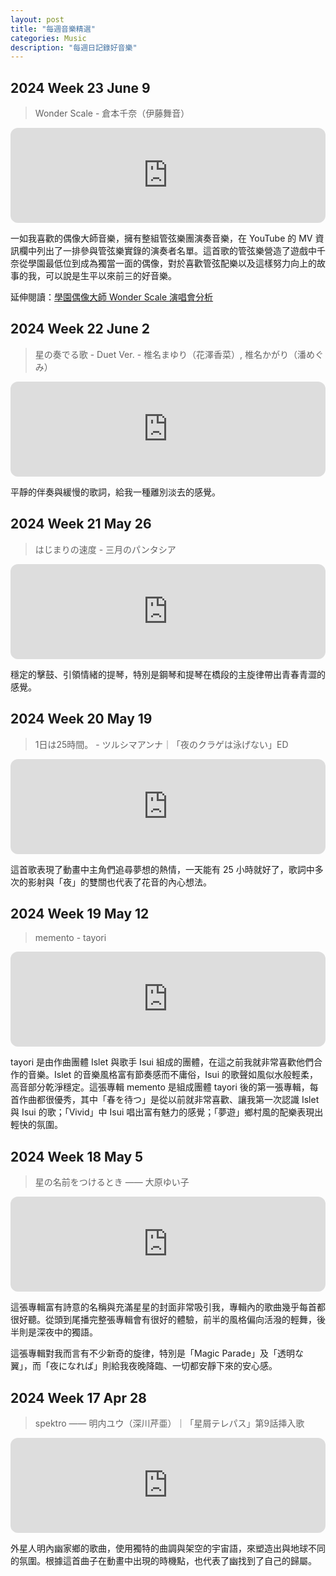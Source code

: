 ```yaml
---
layout: post
title: "每週音樂精選"
categories: Music
description: "每週日記錄好音樂"
---
```


## 2024 Week 23 June 9

> Wonder Scale - 倉本千奈（伊藤舞音）
<iframe style="border-radius:12px" src="https://open.spotify.com/embed/track/1KkJAl2nkRGfgzxB5xOqIu?utm_source=generator" width="100%" height="152" frameBorder="0" allowfullscreen="" allow="autoplay; clipboard-write; encrypted-media; fullscreen; picture-in-picture" loading="lazy"></iframe>

一如我喜歡的偶像大師音樂，擁有整組管弦樂團演奏音樂，在 YouTube 的 MV 資訊欄中列出了一排參與管弦樂實錄的演奏者名單。這首歌的管弦樂營造了遊戲中千奈從學園最低位到成為獨當一面的偶像，對於喜歡管弦配樂以及這樣努力向上的故事的我，可以說是生平以來前三的好音樂。

延伸閱讀：[學園偶像大師 Wonder Scale 演唱會分析](https://natsucamellia.github.io/Wonder-Scale-Live)

## 2024 Week 22 June 2

> 星の奏でる歌 - Duet Ver. - 椎名まゆり（花澤香菜）, 椎名かがり（潘めぐみ）
<iframe style="border-radius:12px" src="https://open.spotify.com/embed/track/2lbFBpRn5ZiZUFugSVDuNA?utm_source=generator" width="100%" height="152" frameBorder="0" allowfullscreen="" allow="autoplay; clipboard-write; encrypted-media; fullscreen; picture-in-picture" loading="lazy"></iframe>

平靜的伴奏與緩慢的歌詞，給我一種離別淡去的感覺。

## 2024 Week 21 May 26

> はじまりの速度 - 三月のパンタシア
<iframe style="border-radius:12px" src="https://open.spotify.com/embed/track/2aEPTUyTkFBUzmOmpE4yzQ?utm_source=generator" width="100%" height="152" frameBorder="0" allowfullscreen="" allow="autoplay; clipboard-write; encrypted-media; fullscreen; picture-in-picture" loading="lazy"></iframe>

穩定的擊鼓、引領情緒的提琴，特別是鋼琴和提琴在橋段的主旋律帶出青春青澀的感覺。

## 2024 Week 20 May 19

> 1日は25時間。 - ツルシマアンナ｜「夜のクラゲは泳げない」ED
<iframe style="border-radius:12px" src="https://open.spotify.com/embed/track/2mWkRziSA8Mp9QOMC5OZmh?utm_source=generator" width="100%" height="152" frameBorder="0" allowfullscreen="" allow="autoplay; clipboard-write; encrypted-media; fullscreen; picture-in-picture" loading="lazy"></iframe>

這首歌表現了動畫中主角們追尋夢想的熱情，一天能有 25 小時就好了，歌詞中多次的影射與「夜」的雙關也代表了花音的內心想法。

## 2024 Week 19 May 12

> memento - tayori
<iframe style="border-radius:12px" src="https://open.spotify.com/embed/album/4NVHX3KfBz3PDE3Yz1EgZk?utm_source=generator" width="100%" height="152" frameBorder="0" allowfullscreen="" allow="autoplay; clipboard-write; encrypted-media; fullscreen; picture-in-picture" loading="lazy"></iframe>

tayori 是由作曲團體 Islet 與歌手 Isui 組成的團體，在這之前我就非常喜歡他們合作的音樂。Islet 的音樂風格富有節奏感而不庸俗，Isui 的歌聲如風似水般輕柔，高音部分乾淨穩定。這張專輯 memento 是組成團體 tayori 後的第一張專輯，每首作曲都很優秀，其中「春を待つ」是從以前就非常喜歡、讓我第一次認識 Islet 與 Isui 的歌；「Vivid」中 Isui 唱出富有魅力的感覺；「夢遊」鄉村風的配樂表現出輕快的氛圍。

## 2024 Week 18 May 5

> 星の名前をつけるとき —— 大原ゆい子
<iframe style="border-radius:12px" src="https://open.spotify.com/embed/album/4w0N1X4kmwzMxH4umBaF6H?utm_source=generator" width="100%" height="152" frameBorder="0" allowfullscreen="" allow="autoplay; clipboard-write; encrypted-media; fullscreen; picture-in-picture" loading="lazy"></iframe>

這張專輯富有詩意的名稱與充滿星星的封面非常吸引我，專輯內的歌曲幾乎每首都很好聽。從頭到尾播完整張專輯會有很好的體驗，前半的風格偏向活潑的輕舞，後半則是深夜中的獨語。

這張專輯對我而言有不少新奇的旋律，特別是「Magic Parade」及「透明な翼」，而「夜になれば」則給我夜晚降臨、一切都安靜下來的安心感。

## 2024 Week 17 Apr 28

> spektro —— 明内ユウ（深川芹亜）｜「星屑テレパス」第9話挿入歌
<iframe style="border-radius:12px" src="https://open.spotify.com/embed/track/21ZeOYLFxBw0I7JI9y435A?utm_source=generator" width="100%" height="152" frameBorder="0" allowfullscreen="" allow="autoplay; clipboard-write; encrypted-media; fullscreen; picture-in-picture" loading="lazy"></iframe>

外星人明內幽家鄉的歌曲，使用獨特的曲調與架空的宇宙語，來塑造出與地球不同的氛圍。根據這首曲子在動畫中出現的時機點，也代表了幽找到了自己的歸屬。
